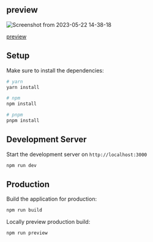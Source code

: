 ## preview
![Screenshot from 2023-05-22 14-38-18](https://github.com/Akam-Nejati/dashboard/assets/106558616/ad9da64a-71da-4fac-81c0-b380415190fa)

[preview](https://dashboard-swart-kappa.vercel.app/)
## Setup

Make sure to install the dependencies:

```bash
# yarn
yarn install

# npm
npm install

# pnpm
pnpm install
```

## Development Server

Start the development server on `http://localhost:3000`

```bash
npm run dev
```

## Production

Build the application for production:

```bash
npm run build
```

Locally preview production build:

```bash
npm run preview
```
